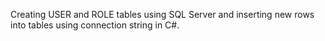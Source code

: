 Creating USER and ROLE tables using SQL Server and inserting new rows into tables using connection string in C#.
